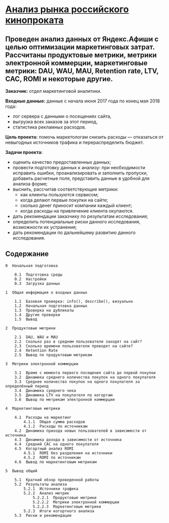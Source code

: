# [Анализ рынка российского кинопроката]([https://github.com/Nanobelka/Yandex_Praktikum/blob/main/cohort_analysis/cohort_analysis.ipynb](https://github.com/Nanobelka/Yandex_Praktikum/blob/main/cinema_rental/cinema_rental.ipynb))
## Проведен анализ данных от Яндекс.Афиши с целью оптимизации маркетинговых затрат. Рассчитаны продуктовые метрики, метрики электронной коммерции, маркетинговые метрики: DAU, WAU, MAU, Retention rate, LTV, CAC, ROMI и некоторые другие.

**Заказчик:** отдел маркетинговой аналитики.

**Входные данные:** данные с начала июня 2017 года по конец мая 2018 года:  
- лог сервера с данными о посещениях сайта,  
- выгрузка всех заказов за этот период,  
- статистика рекламных расходов.

**Цель проекта:** помочь маркетологам снизить расходы — отказаться от невыгодных источников трафика и перераспределить бюджет.

**Задачи проекта:**  
- оценить качество предоставленных данных;  
- провести подготовку данных к анализу: при необходимости исправить ошибки, проанализировать и заполнить пропуски, добавить расчетные поля, представить данные в удобной для анализа форме;  
- выснить, рассчитав соответствующие метрики:  
    - как клиенты пользуются сервисом;  
    - когда делают первые покупки на сайте;  
    - сколько денег приносит компании каждый клиент;  
    - когда расходы на привлечение клиента окупаются.  
- дать рекомендации заказчику по результатам исследования;  
- определить потенциальные риски данного исследования, возможности их устранения;  
- дать рекомендации по дальнейшему развитию данного исследования.

## Содержание

    0  Начальная подготовка

        0.1  Подготовка среды
        0.2  Настройки
        0.3  Загрузка данных

    1  Общая информация о входных данных

        1.1  Базовая проверка: info(), describe(), визуально
        1.2  Начальная подготовка данных
        1.3  Проверка на дубликаты
        1.4  Другие проверки
        1.5  Вывод

    2  Продуктовые метрики

        2.1  DAU, WAU и MAU
        2.2  Сколько раз в среднем пользователи заходят на сайт?
        2.3  Сколько времени пользователи проводят на сайте?
        2.4  Retention Rate
        2.5  Вывод по продуктовым метрикам

    3  Метрики электронной коммерции

        3.1  Время с момента первого посещения сайта до первой покупки
        3.2  Динамика среднего количества покупок на одного покупателя
        3.3  Среднее количество покупок на одного покупателя за определённый период
        3.4  Динамика среднего чека
        3.5  Динамика LTV на покупателя по когортам
        3.6  Вывод по метрикам электронной коммерции

    4  Маркетинговые метрики

        4.1  Расходы на маркетинг
            4.1.1  Общая сумма расходов
            4.1.2  Расходы по источникам
        4.2  Динамика прихода новых пользователей в зависимости от источника
        4.3  Динамика дохода в зависимости от источника
        4.4  Средний CAC на одного покупателя
        4.5  Когортный анализ ROMI
            4.5.1  ROMI без разделения на источники
            4.5.2  ROMI по источникам
        4.6  Вывод по маркетинговым метрикам

    5  Вывод общий

        5.1  Краткий обзор проведенной работы
        5.2  Результаты анализа
            5.2.1  Источники трафика
            5.2.2  Анализ метрик
                5.2.2.1  Продуктовые метрики
                5.2.2.2  Метрики электронной коммерции
                5.2.2.3  Маркетинговые метрики
            5.2.3  Итоги когортного анализа
        5.3  Риски и рекомендации

